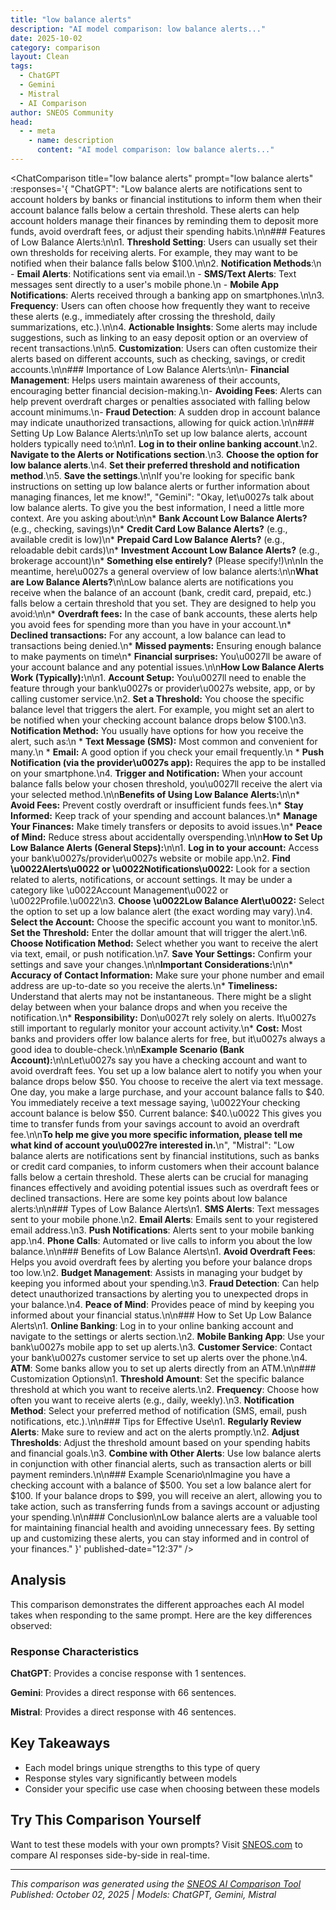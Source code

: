 ```yaml
---
title: "low balance alerts"
description: "AI model comparison: low balance alerts..."
date: 2025-10-02
category: comparison
layout: Clean
tags:
  - ChatGPT
  - Gemini
  - Mistral
  - AI Comparison
author: SNEOS Community
head:
  - - meta
    - name: description
      content: "AI model comparison: low balance alerts..."
---
```


<ChatComparison
  title="low balance alerts"
  prompt="low balance alerts"
  :responses='{
    "ChatGPT": "Low balance alerts are notifications sent to account holders by banks or financial institutions to inform them when their account balance falls below a certain threshold. These alerts can help account holders manage their finances by reminding them to deposit more funds, avoid overdraft fees, or adjust their spending habits.\n\n### Features of Low Balance Alerts:\n\n1. **Threshold Setting**: Users can usually set their own thresholds for receiving alerts. For example, they may want to be notified when their balance falls below $100.\n\n2. **Notification Methods**:\n   - **Email Alerts**: Notifications sent via email.\n   - **SMS/Text Alerts**: Text messages sent directly to a user's mobile phone.\n   - **Mobile App Notifications**: Alerts received through a banking app on smartphones.\n\n3. **Frequency**: Users can often choose how frequently they want to receive these alerts (e.g., immediately after crossing the threshold, daily summarizations, etc.).\n\n4. **Actionable Insights**: Some alerts may include suggestions, such as linking to an easy deposit option or an overview of recent transactions.\n\n5. **Customization**: Users can often customize their alerts based on different accounts, such as checking, savings, or credit accounts.\n\n### Importance of Low Balance Alerts:\n\n- **Financial Management**: Helps users maintain awareness of their accounts, encouraging better financial decision-making.\n- **Avoiding Fees**: Alerts can help prevent overdraft charges or penalties associated with falling below account minimums.\n- **Fraud Detection**: A sudden drop in account balance may indicate unauthorized transactions, allowing for quick action.\n\n### Setting Up Low Balance Alerts:\n\nTo set up low balance alerts, account holders typically need to:\n\n1. **Log in to their online banking account**.\n2. **Navigate to the Alerts or Notifications section**.\n3. **Choose the option for low balance alerts**.\n4. **Set their preferred threshold and notification method**.\n5. **Save the settings**.\n\nIf you're looking for specific bank instructions on setting up low balance alerts or further information about managing finances, let me know!",
    "Gemini": "Okay, let\u0027s talk about low balance alerts. To give you the best information, I need a little more context. Are you asking about:\n\n*   **Bank Account Low Balance Alerts?** (e.g., checking, savings)\n*   **Credit Card Low Balance Alerts?** (e.g., available credit is low)\n*   **Prepaid Card Low Balance Alerts?** (e.g., reloadable debit cards)\n*   **Investment Account Low Balance Alerts?** (e.g., brokerage account)\n*   **Something else entirely?** (Please specify!)\n\nIn the meantime, here\u0027s a general overview of low balance alerts:\n\n**What are Low Balance Alerts?**\n\nLow balance alerts are notifications you receive when the balance of an account (bank, credit card, prepaid, etc.) falls below a certain threshold that you set. They are designed to help you avoid:\n\n*   **Overdraft fees:** In the case of bank accounts, these alerts help you avoid fees for spending more than you have in your account.\n*   **Declined transactions:** For any account, a low balance can lead to transactions being denied.\n*   **Missed payments:** Ensuring enough balance to make payments on time\n*   **Financial surprises:** You\u0027ll be aware of your account balance and any potential issues.\n\n**How Low Balance Alerts Work (Typically):**\n\n1.  **Account Setup:** You\u0027ll need to enable the feature through your bank\u0027s or provider\u0027s website, app, or by calling customer service.\n2.  **Set a Threshold:** You choose the specific balance level that triggers the alert. For example, you might set an alert to be notified when your checking account balance drops below $100.\n3.  **Notification Method:** You usually have options for how you receive the alert, such as:\n    *   **Text Message (SMS):** Most common and convenient for many.\n    *   **Email:** A good option if you check your email frequently.\n    *   **Push Notification (via the provider\u0027s app):** Requires the app to be installed on your smartphone.\n4.  **Trigger and Notification:** When your account balance falls below your chosen threshold, you\u0027ll receive the alert via your selected method.\n\n**Benefits of Using Low Balance Alerts:**\n\n*   **Avoid Fees:** Prevent costly overdraft or insufficient funds fees.\n*   **Stay Informed:** Keep track of your spending and account balances.\n*   **Manage Your Finances:** Make timely transfers or deposits to avoid issues.\n*   **Peace of Mind:** Reduce stress about accidentally overspending.\n\n**How to Set Up Low Balance Alerts (General Steps):**\n\n1.  **Log in to your account:** Access your bank\u0027s/provider\u0027s website or mobile app.\n2.  **Find \u0022Alerts\u0022 or \u0022Notifications\u0022:** Look for a section related to alerts, notifications, or account settings. It may be under a category like \u0022Account Management\u0022 or \u0022Profile.\u0022\n3.  **Choose \u0022Low Balance Alert\u0022:** Select the option to set up a low balance alert (the exact wording may vary).\n4.  **Select the Account:** Choose the specific account you want to monitor.\n5.  **Set the Threshold:** Enter the dollar amount that will trigger the alert.\n6.  **Choose Notification Method:** Select whether you want to receive the alert via text, email, or push notification.\n7.  **Save Your Settings:** Confirm your settings and save your changes.\n\n**Important Considerations:**\n\n*   **Accuracy of Contact Information:** Make sure your phone number and email address are up-to-date so you receive the alerts.\n*   **Timeliness:** Understand that alerts may not be instantaneous. There might be a slight delay between when your balance drops and when you receive the notification.\n*   **Responsibility:** Don\u0027t rely solely on alerts. It\u0027s still important to regularly monitor your account activity.\n*   **Cost:** Most banks and providers offer low balance alerts for free, but it\u0027s always a good idea to double-check.\n\n**Example Scenario (Bank Account):**\n\nLet\u0027s say you have a checking account and want to avoid overdraft fees. You set up a low balance alert to notify you when your balance drops below $50. You choose to receive the alert via text message. One day, you make a large purchase, and your account balance falls to $40. You immediately receive a text message saying, \u0022Your checking account balance is below $50. Current balance: $40.\u0022 This gives you time to transfer funds from your savings account to avoid an overdraft fee.\n\n**To help me give you more specific information, please tell me what kind of account you\u0027re interested in.**\n",
    "Mistral": "Low balance alerts are notifications sent by financial institutions, such as banks or credit card companies, to inform customers when their account balance falls below a certain threshold. These alerts can be crucial for managing finances effectively and avoiding potential issues such as overdraft fees or declined transactions. Here are some key points about low balance alerts:\n\n### Types of Low Balance Alerts\n1. **SMS Alerts**: Text messages sent to your mobile phone.\n2. **Email Alerts**: Emails sent to your registered email address.\n3. **Push Notifications**: Alerts sent to your mobile banking app.\n4. **Phone Calls**: Automated or live calls to inform you about the low balance.\n\n### Benefits of Low Balance Alerts\n1. **Avoid Overdraft Fees**: Helps you avoid overdraft fees by alerting you before your balance drops too low.\n2. **Budget Management**: Assists in managing your budget by keeping you informed about your spending.\n3. **Fraud Detection**: Can help detect unauthorized transactions by alerting you to unexpected drops in your balance.\n4. **Peace of Mind**: Provides peace of mind by keeping you informed about your financial status.\n\n### How to Set Up Low Balance Alerts\n1. **Online Banking**: Log in to your online banking account and navigate to the settings or alerts section.\n2. **Mobile Banking App**: Use your bank\u0027s mobile app to set up alerts.\n3. **Customer Service**: Contact your bank\u0027s customer service to set up alerts over the phone.\n4. **ATM**: Some banks allow you to set up alerts directly from an ATM.\n\n### Customization Options\n1. **Threshold Amount**: Set the specific balance threshold at which you want to receive alerts.\n2. **Frequency**: Choose how often you want to receive alerts (e.g., daily, weekly).\n3. **Notification Method**: Select your preferred method of notification (SMS, email, push notifications, etc.).\n\n### Tips for Effective Use\n1. **Regularly Review Alerts**: Make sure to review and act on the alerts promptly.\n2. **Adjust Thresholds**: Adjust the threshold amount based on your spending habits and financial goals.\n3. **Combine with Other Alerts**: Use low balance alerts in conjunction with other financial alerts, such as transaction alerts or bill payment reminders.\n\n### Example Scenario\nImagine you have a checking account with a balance of $500. You set a low balance alert for $100. If your balance drops to $99, you will receive an alert, allowing you to take action, such as transferring funds from a savings account or adjusting your spending.\n\n### Conclusion\nLow balance alerts are a valuable tool for maintaining financial health and avoiding unnecessary fees. By setting up and customizing these alerts, you can stay informed and in control of your finances."
  }'
  published-date="12:37"
/>

## Analysis

This comparison demonstrates the different approaches each AI model takes when responding to the same prompt. Here are the key differences observed:

### Response Characteristics

**ChatGPT**: Provides a concise response with 1 sentences. 

**Gemini**: Provides a direct response with 66 sentences. 

**Mistral**: Provides a direct response with 46 sentences. 

## Key Takeaways

- Each model brings unique strengths to this type of query
- Response styles vary significantly between models
- Consider your specific use case when choosing between these models

## Try This Comparison Yourself

Want to test these models with your own prompts? Visit [SNEOS.com](https://sneos.com) to compare AI responses side-by-side in real-time.

---

*This comparison was generated using the [SNEOS AI Comparison Tool](https://sneos.com)*
*Published: October 02, 2025 | Models: ChatGPT, Gemini, Mistral*
